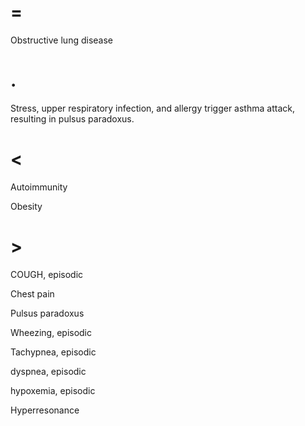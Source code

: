 # =

Obstructive lung disease

# .

Stress, upper respiratory infection, and allergy trigger asthma attack, resulting in pulsus paradoxus.

# <

Autoimmunity

Obesity

# >

COUGH, episodic

Chest pain

Pulsus paradoxus

Wheezing, episodic

Tachypnea, episodic

dyspnea, episodic

hypoxemia, episodic

Hyperresonance
